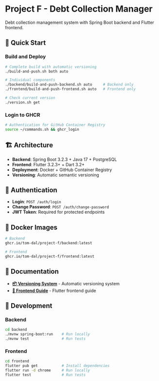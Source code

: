 # Project F - Debt Collection Manager

Debt collection management system with Spring Boot backend and Flutter frontend.

## 🚀 Quick Start

### Build and Deploy
```bash
# Complete build with automatic versioning
./build-and-push.sh both auto

# Individual components
./backend/build-and-push-backend.sh auto     # Backend only  
./frontend/build-and-push-frontend.sh auto   # Frontend only

# Check current version
./version.sh get
```

### Login to GHCR
```bash
# Authentication for GitHub Container Registry
source ~/commands.sh && ghcr_login
```

## 🏗️ Architecture

- **Backend**: Spring Boot 3.2.3 + Java 17 + PostgreSQL
- **Frontend**: Flutter 3.2.3+ + Dart 3.2+
- **Deployment**: Docker + GitHub Container Registry
- **Versioning**: Automatic semantic versioning

## 🔐 Authentication

- **Login**: `POST /auth/login` 
- **Change Password**: `POST /auth/change-password`
- **JWT Token**: Required for protected endpoints

## 🐳 Docker Images

```bash
# Backend
ghcr.io/tom-dal/project-f/backend:latest

# Frontend  
ghcr.io/tom-dal/project-f/frontend:latest
```

## 📖 Documentation

- **[📦 Versioning System](VERSIONING.md)** - Automatic versioning system
- **[🎨 Frontend Guide](frontend/README.md)** - Flutter frontend guide

## 🔧 Development

### Backend
```bash
cd backend
./mvnw spring-boot:run    # Run locally
./mvnw test               # Run tests
```

### Frontend
```bash
cd frontend
flutter pub get           # Install dependencies
flutter run -d chrome     # Run locally
flutter test              # Run tests
```